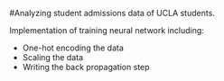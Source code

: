 #Analyzing student admissions data of UCLA students.

Implementation of training neural network including:
- One-hot encoding the data
- Scaling the data
- Writing the back propagation step

